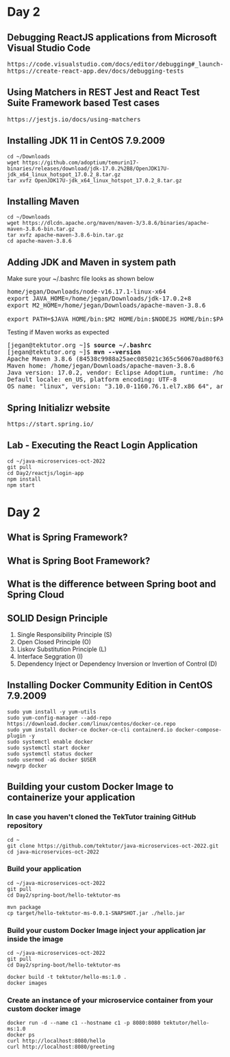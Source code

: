 # Day 2

## Debugging ReactJS applications from Microsoft Visual Studio Code
<pre>
https://code.visualstudio.com/docs/editor/debugging#_launch-configurations
https://create-react-app.dev/docs/debugging-tests
</pre>

## Using Matchers in REST Jest and React Test Suite Framework based Test cases
<pre>
https://jestjs.io/docs/using-matchers
</pre>

## Installing JDK 11 in CentOS 7.9.2009
```
cd ~/Downloads
wget https://github.com/adoptium/temurin17-binaries/releases/download/jdk-17.0.2%2B8/OpenJDK17U-jdk_x64_linux_hotspot_17.0.2_8.tar.gz
tar xvfz OpenJDK17U-jdk_x64_linux_hotspot_17.0.2_8.tar.gz
```

## Installing Maven
```
cd ~/Downloads
wget https://dlcdn.apache.org/maven/maven-3/3.8.6/binaries/apache-maven-3.8.6-bin.tar.gz
tar xvfz apache-maven-3.8.6-bin.tar.gz
cd apache-maven-3.8.6
```

## Adding JDK and Maven in system path
Make sure your ~/.bashrc file looks as shown below
<pre>
home/jegan/Downloads/node-v16.17.1-linux-x64
export JAVA_HOME=/home/jegan/Downloads/jdk-17.0.2+8
export M2_HOME=/home/jegan/Downloads/apache-maven-3.8.6

export PATH=$JAVA_HOME/bin:$M2_HOME/bin:$NODEJS_HOME/bin:$PATH
</pre>

Testing if Maven works as expected
<pre>
[jegan@tektutor.org ~]$ <b>source ~/.bashrc</b>
[jegan@tektutor.org ~]$ <b>mvn --version</b>
Apache Maven 3.8.6 (84538c9988a25aec085021c365c560670ad80f63)
Maven home: /home/jegan/Downloads/apache-maven-3.8.6
Java version: 17.0.2, vendor: Eclipse Adoptium, runtime: /home/jegan/Downloads/jdk-17.0.2+8
Default locale: en_US, platform encoding: UTF-8
OS name: "linux", version: "3.10.0-1160.76.1.el7.x86_64", arch: "amd64", family: "unix"
</pre>

## Spring Initializr website
<pre>
https://start.spring.io/
</pre>

## Lab - Executing the React Login Application
```
cd ~/java-microservices-oct-2022
git pull
cd Day2/reactjs/login-app
npm install
npm start
```

# Day 2

## What is Spring Framework?

## What is Spring Boot Framework?

## What is the difference between Spring boot and Spring Cloud 


## SOLID Design Principle
1. Single Responsibility Principle (S)
2. Open Closed Principle (O)
3. Liskov Substitution Principle (L)
4. Interface Seggration (I)
5. Dependency Inject or Dependency Inversion or Invertion of Control (D)

## Installing Docker Community Edition in CentOS 7.9.2009
```
sudo yum install -y yum-utils
sudo yum-config-manager --add-repo https://download.docker.com/linux/centos/docker-ce.repo
sudo yum install docker-ce docker-ce-cli containerd.io docker-compose-plugin -y
sudo systemctl enable docker
sudo systemctl start docker
sudo systemctl status docker
sudo usermod -aG docker $USER
newgrp docker
```

## Building your custom Docker Image to containerize your application

### In case you haven't cloned the TekTutor training GitHub repository
```
cd ~
git clone https://github.com/tektutor/java-microservices-oct-2022.git
cd java-microservices-oct-2022
```

### Build your application
```
cd ~/java-microservices-oct-2022
git pull
cd Day2/spring-boot/hello-tektutor-ms

mvn package
cp target/hello-tektutor-ms-0.0.1-SNAPSHOT.jar ./hello.jar
```

### Build your custom Docker Image inject your application jar inside the image
```
cd ~/java-microservices-oct-2022
git pull
cd Day2/spring-boot/hello-tektutor-ms

docker build -t tektutor/hello-ms:1.0 .
docker images
```

### Create an instance of your microservice container from your custom docker image
```
docker run -d --name c1 --hostname c1 -p 8080:8080 tektutor/hello-ms:1.0
docker ps
curl http://localhost:8080/hello
curl http://localhost:8080/greeting
```

